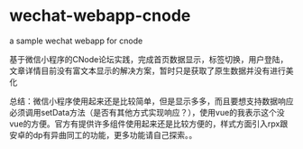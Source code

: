 # wechat-webapp-cnode

a sample wechat webapp for cnode

基于微信小程序的CNode论坛实践，完成首页数据显示，标签切换，用户登陆，文章详情目前没有富文本显示的解决方案，暂时只是获取了原生数据并没有进行美化

总结：微信小程序使用起来还是比较简单，但是显示多多，而且要想支持数据响应必须调用setData方法（是否有其他方式实现响应？），使用vue的我表示这个没vue的方便。官方有提供许多组件使用起来还是比较方便的，样式方面引入rpx跟安卓的dp有异曲同工的功能，更多功能请自己探索。。

